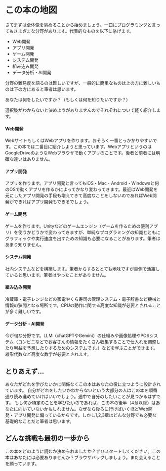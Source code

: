 # この本の地図

さてまずは全体像を眺めることから始めましょう。一口にプログラミングと言ってもさまざまな分野があります。代表的なものを以下に挙げます。

- Web開発
- アプリ開発
- ゲーム開発
- システム開発
- 組み込み開発
- データ分析・AI開発

分野の難易度を語るのは難しいですが、一般的に簡単なものは上の方に難しいものは下の方にあると筆者は思います。

あなたは何をしたいですか？（もしくは何を知りたいですか？）

選択肢がわからないと決めようがありませんのでそれぞれについて軽く紹介します。

#### Web開発
WebサイトもしくはWebアプリを作ります。おそらく一番とっかかりやすいです。この本では二番目に紹介しようと思っています。WebアプリというのはGoogleDriveのようなWebブラウザで動くアプリのことです。後者と前者には明確な違いはありません。

#### アプリ開発
アプリを作ります。アプリ開発と言ってもiOS・Mac・Android・Windowsと何のOSで動くアプリを作るかによってかなり変わってきます。最近はWeb開発を元にしたアプリ開発の手段も増えてきて高度なことをしないのであればWeb開発ができればアプリ開発もできるでしょう。

#### ゲーム開発
ゲームを作ります。Unityなどのゲームエンジン（ゲームを作るための便利アプリ）を使うかどうかで変わってきますが、単純なプログラミングの知識とともにグラフィックや実行速度を出すための知識も必要になることがあります。筆者はあまり知りません。

#### システム開発
社内システムなどを構築します。筆者からするととても地味ですが裏側で活躍していると思います。筆者はやったことがありません。

#### 組み込み開発
冷蔵庫・電子レンジなどの家電やくら寿司の管理システム・電子辞書など機械と情報の狭間となる場所です。CPUの動作に関する高度な知識が必要とされることが多く難しいです。

#### データ分析・AI開発
今が旬な分野です。LLM（chatGPTやGemini）の仕組みや画像処理やPOSシステム（コンビニなどでお客さんの情報をたくさん収集することで仕入れを調整したり利益を予想したりするためのシステムです。）などを学ぶことができます。線形代数など高度な数学が必要とされます。

## とりあえず...
あなたがどれを学びたいかに関係なくこの本はあなたの役に立つように設計されています。
自分がどれをしたいかわからないという大部分の人はこの本を順番通り読み進めていけばいいでしょう。途中で自分のしたいことが見つかるはずです。
もし何か特定のことを学びたいのであれば、この本の後半（4章以降）はあなたに向いていないかもしれません。なぜなら後ろに行けばいくほどWeb開発・アプリ開発に偏っているからです。しかし1,2,3章はどんな分野でも必要な基礎的なことだと筆者は思います。

## どんな挑戦も最初の一歩から
この本をどのように読むか決められましたか？ぜひスタートしてください。この本はあなたには必要ありませんか？ブラウザバックしましょう。また会えることを願っています。
